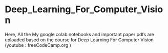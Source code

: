 # Deep_Learning_For_Computer_Vision

Here, All the My google colab notebooks and important paper pdfs are uploaded based on the course for Deep Learning For Computer Vision (youtube : freeCodeCamp.org )

